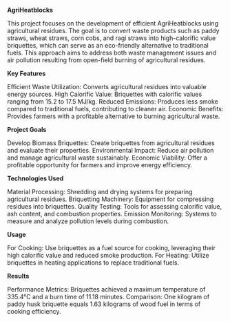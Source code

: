 **AgriHeatblocks**


This project focuses on the development of efficient AgriHeatblocks using agricultural residues. The goal is to convert waste products such as paddy straws, wheat straws, corn cobs, and ragi straws into high-calorific value briquettes, which can serve as an eco-friendly alternative to traditional fuels. This approach aims to address both waste management issues and air pollution resulting from open-field burning of agricultural residues.

**Key Features**

Efficient Waste Utilization: Converts agricultural residues into valuable energy sources.
High Calorific Value: Briquettes with calorific values ranging from 15.2 to 17.5 MJ/kg.
Reduced Emissions: Produces less smoke compared to traditional fuels, contributing to cleaner air.
Economic Benefits: Provides farmers with a profitable alternative to burning agricultural waste.

**Project Goals**

Develop Biomass Briquettes: Create briquettes from agricultural residues and evaluate their properties.
Environmental Impact: Reduce air pollution and manage agricultural waste sustainably.
Economic Viability: Offer a profitable opportunity for farmers and improve energy efficiency.

**Technologies Used**

Material Processing: Shredding and drying systems for preparing agricultural residues.
Briquetting Machinery: Equipment for compressing residues into briquettes.
Quality Testing: Tools for assessing calorific value, ash content, and combustion properties.
Emission Monitoring: Systems to measure and analyze pollution levels during combustion.

**Usage**

For Cooking: Use briquettes as a fuel source for cooking, leveraging their high calorific value and reduced smoke production.
For Heating: Utilize briquettes in heating applications to replace traditional fuels.

**Results**

Performance Metrics: Briquettes achieved a maximum temperature of 335.4°C and a burn time of 11.18 minutes.
Comparison: One kilogram of paddy husk briquette equals 1.63 kilograms of wood fuel in terms of cooking efficiency.
